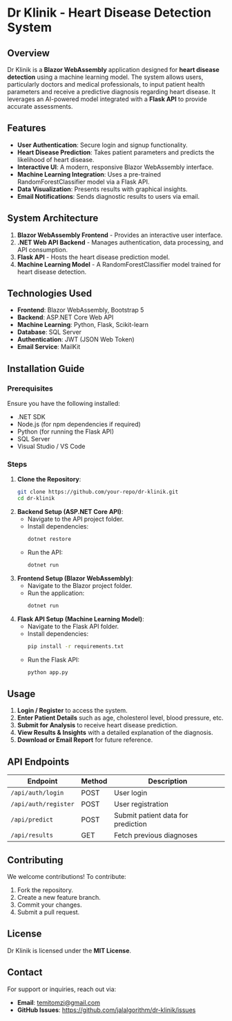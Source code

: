 # Dr Klinik - Heart Disease Detection System

## Overview
Dr Klinik is a **Blazor WebAssembly** application designed for **heart disease detection** using a machine learning model. The system allows users, particularly doctors and medical professionals, to input patient health parameters and receive a predictive diagnosis regarding heart disease. It leverages an AI-powered model integrated with a **Flask API** to provide accurate assessments.

## Features
- **User Authentication**: Secure login and signup functionality.
- **Heart Disease Prediction**: Takes patient parameters and predicts the likelihood of heart disease.
- **Interactive UI**: A modern, responsive Blazor WebAssembly interface.
- **Machine Learning Integration**: Uses a pre-trained RandomForestClassifier model via a Flask API.
- **Data Visualization**: Presents results with graphical insights.
- **Email Notifications**: Sends diagnostic results to users via email.

## System Architecture
1. **Blazor WebAssembly Frontend** - Provides an interactive user interface.
2. **.NET Web API Backend** - Manages authentication, data processing, and API consumption.
3. **Flask API** - Hosts the heart disease prediction model.
4. **Machine Learning Model** - A RandomForestClassifier model trained for heart disease detection.

## Technologies Used
- **Frontend**: Blazor WebAssembly, Bootstrap 5
- **Backend**: ASP.NET Core Web API
- **Machine Learning**: Python, Flask, Scikit-learn
- **Database**: SQL Server
- **Authentication**: JWT (JSON Web Token)
- **Email Service**: MailKit

## Installation Guide
### Prerequisites
Ensure you have the following installed:
- .NET SDK
- Node.js (for npm dependencies if required)
- Python (for running the Flask API)
- SQL Server
- Visual Studio / VS Code

### Steps
1. **Clone the Repository**:
   ```sh
   git clone https://github.com/your-repo/dr-klinik.git
   cd dr-klinik
   ```
2. **Backend Setup (ASP.NET Core API)**:
   - Navigate to the API project folder.
   - Install dependencies:
     ```sh
     dotnet restore
     ```
   - Run the API:
     ```sh
     dotnet run
     ```
3. **Frontend Setup (Blazor WebAssembly)**:
   - Navigate to the Blazor project folder.
   - Run the application:
     ```sh
     dotnet run
     ```
4. **Flask API Setup (Machine Learning Model)**:
   - Navigate to the Flask API folder.
   - Install dependencies:
     ```sh
     pip install -r requirements.txt
     ```
   - Run the Flask API:
     ```sh
     python app.py
     ```

## Usage
1. **Login / Register** to access the system.
2. **Enter Patient Details** such as age, cholesterol level, blood pressure, etc.
3. **Submit for Analysis** to receive heart disease prediction.
4. **View Results & Insights** with a detailed explanation of the diagnosis.
5. **Download or Email Report** for future reference.

## API Endpoints
| Endpoint | Method | Description |
|----------|--------|-------------|
| `/api/auth/login` | POST | User login |
| `/api/auth/register` | POST | User registration |
| `/api/predict` | POST | Submit patient data for prediction |
| `/api/results` | GET | Fetch previous diagnoses |

## Contributing
We welcome contributions! To contribute:
1. Fork the repository.
2. Create a new feature branch.
3. Commit your changes.
4. Submit a pull request.

## License
Dr Klinik is licensed under the **MIT License**.

## Contact
For support or inquiries, reach out via:
- **Email**: temitomzi@gmail.com
- **GitHub Issues**: https://github.com/jalalgorithm/dr-klinik/issues

